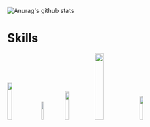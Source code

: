 ![Anurag's github stats](https://github-readme-stats.vercel.app/api?username=Mabule&show_icons=true&theme=monokai)
# Skills
  <img src="https://upload.wikimedia.org/wikipedia/commons/thumb/6/61/HTML5_logo_and_wordmark.svg/langfr-195px-HTML5_logo_and_wordmark.svg.png" width="15%">
  <img src="https://upload.wikimedia.org/wikipedia/commons/thumb/d/d5/CSS3_logo_and_wordmark.svg/1200px-CSS3_logo_and_wordmark.svg.png" width="10.5%">
  <img src="https://upload.wikimedia.org/wikipedia/commons/thumb/9/99/Unofficial_JavaScript_logo_2.svg/1200px-Unofficial_JavaScript_logo_2.svg.png" width="13%">
  <img src="https://upload.wikimedia.org/wikipedia/commons/thumb/2/27/PHP-logo.svg/1200px-PHP-logo.svg.png" width="20%">
  <img src="https://upload.wikimedia.org/wikipedia/commons/thumb/c/c3/Python-logo-notext.svg/600px-Python-logo-notext.svg.png" width="12%">
